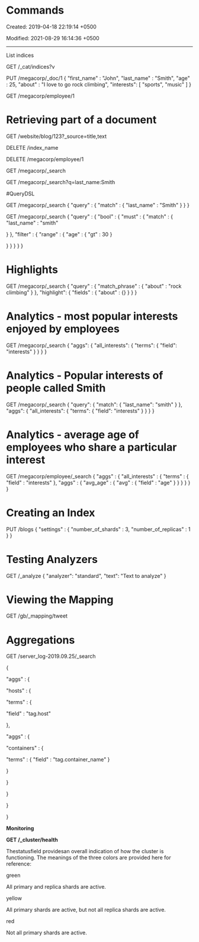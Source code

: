 # Commands

Created: 2019-04-18 22:19:14 +0500

Modified: 2021-08-29 16:14:36 +0500

---

List indices

GET /_cat/indices?v



PUT /megacorp/_doc/1
{
"first_name" : "John",
"last_name" : "Smith",
"age" : 25,
"about" : "I love to go rock climbing",
"interests": [ "sports", "music" ]
}





GET /megacorp/employee/1



# Retrieving part of a document

GET /website/blog/123?_source=title,text



DELETE /index_name



DELETE /megacorp/employee/1



GET /megacorp/_search



GET /megacorp/_search?q=last_name:Smith



#QueryDSL

GET /megacorp/_search
{
"query" : {
"match" : {
"last_name" : "Smith"
}
}
}



GET /megacorp/_search
{
"query" : {
"bool" : {
"must" : {
"match" : {
"last_name" : "smith"

}
},
"filter" : {
"range" : {
"age" : { "gt" : 30 }

}
}
}
}
}



# Highlights

GET /megacorp/_search
{
"query" : {
"match_phrase" : {
"about" : "rock climbing"
}
},
"highlight": {
"fields" : {
"about" : {}
}
}
}



# Analytics - most popular interests enjoyed by employees

GET /megacorp/_search
{
"aggs": {
"all_interests": {
"terms": { "field": "interests" }
}
}
}



# Analytics - Popular interests of people called Smith

GET /megacorp/_search
{
"query": {
"match": {
"last_name": "smith"
}
},
"aggs": {
"all_interests": {
"terms": {
"field": "interests"
}
}
}
}



# Analytics - average age of employees who share a particular interest

GET /megacorp/employee/_search
{
"aggs" : {
"all_interests" : {
"terms" : { "field" : "interests" },
"aggs" : {
"avg_age" : {
"avg" : { "field" : "age" }
}
}
}
}
}



# Creating an Index

PUT /blogs
{
"settings" : {
"number_of_shards" : 3,
"number_of_replicas" : 1
}
}



# Testing Analyzers

GET /_analyze
{
"analyzer": "standard",
"text": "Text to analyze"
}



# Viewing the Mapping

GET /gb/_mapping/tweet



# Aggregations

GET /server_log-2019.09.25/_search

{

"aggs" : {

"hosts" : {

"terms" : {

"field" : "tag.host"

},

"aggs" : {

"containers" : {

"terms" : { "field" : "tag.container_name" }

}

}

}

}

}



**Monitoring**

**GET /_cluster/health**

Thestatusfield providesan overall indication of how the cluster is functioning. The meanings of the three colors are provided here for reference:

green

All primary and replica shards are active.

yellow

All primary shards are active, but not all replica shards are active.

red

Not all primary shards are active.
